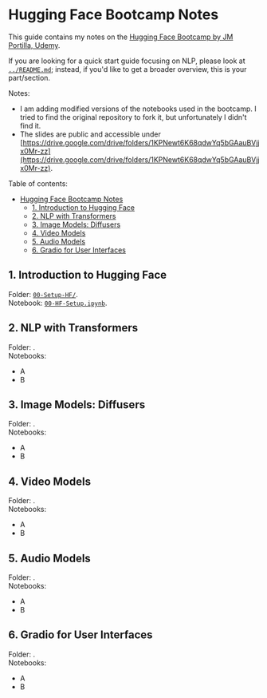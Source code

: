 # Hugging Face Bootcamp Notes

This guide contains my notes on the [Hugging Face Bootcamp by JM Portilla, Udemy](https://www.udemy.com/course/complete-hugging-face-bootcamp).

If you are looking for a quick start guide focusing on NLP, please look at [`../README.md`](../README.md); instead, if you'd like to get a broader overview, this is your part/section.

Notes:

- I am adding modified versions of the notebooks used in the bootcamp. I tried to find the original repository to fork it, but unfortunately I didn't find it.
- The slides are public and accessible under [https://drive.google.com/drive/folders/1KPNewt6K68qdwYq5bGAauBVjjx0Mr-zz](https://drive.google.com/drive/folders/1KPNewt6K68qdwYq5bGAauBVjjx0Mr-zz).

Table of contents:

- [Hugging Face Bootcamp Notes](#hugging-face-bootcamp-notes)
  - [1. Introduction to Hugging Face](#1-introduction-to-hugging-face)
  - [2. NLP with Transformers](#2-nlp-with-transformers)
  - [3. Image Models: Diffusers](#3-image-models-diffusers)
  - [4. Video Models](#4-video-models)
  - [5. Audio Models](#5-audio-models)
  - [6. Gradio for User Interfaces](#6-gradio-for-user-interfaces)

## 1. Introduction to Hugging Face

Folder: [`00-Setup-HF/`](./00-Setup-HF/).  
Notebook: [`00-HF-Setup.ipynb`](./00-Setup-HF/00-HF-Setup.ipynb).



## 2. NLP with Transformers

Folder: []().  
Notebooks:
- A
- B

## 3. Image Models: Diffusers

Folder: []().  
Notebooks:
- A
- B

## 4. Video Models

Folder: []().  
Notebooks:
- A
- B

## 5. Audio Models

Folder: []().  
Notebooks:
- A
- B

## 6. Gradio for User Interfaces

Folder: []().  
Notebooks:
- A
- B

